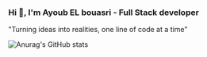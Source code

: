 ### Hi 👋, I'm Ayoub EL bouasri - Full Stack developer 

"Turning ideas into realities, one line of code at a time"

![Anurag's GitHub stats](https://github-readme-stats.vercel.app/api?username=AyouubElb&show_icons=true&theme=radical)

<!--
**AyouubElb/AyouubElb** is a ✨ _special_ ✨ repository because its `README.md` (this file) appears on your GitHub profile.

Here are some ideas to get you started:

- 🔭 I’m currently working on ...
- 🌱 I’m currently learning ...
- 👯 I’m looking to collaborate on ...
- 🤔 I’m looking for help with ...
- 💬 Ask me about ...
- 📫 How to reach me: ...
- 😄 Pronouns: ...
- ⚡ Fun fact: ...
-->
